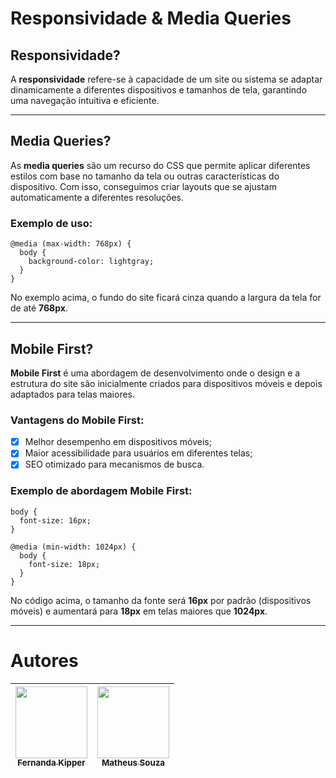 # Responsividade & Media Queries

## Responsividade?
A **responsividade** refere-se à capacidade de um site ou sistema se adaptar dinamicamente a diferentes dispositivos e tamanhos de tela, garantindo uma navegação intuitiva e eficiente.

----

## Media Queries?

As **media queries** são um recurso do CSS que permite aplicar diferentes estilos com base no tamanho da tela ou outras características do dispositivo. Com isso, conseguimos criar layouts que se ajustam automaticamente a diferentes resoluções.

### Exemplo de uso:

```
@media (max-width: 768px) {
  body {
    background-color: lightgray;
  }
}
```

No exemplo acima, o fundo do site ficará cinza quando a largura da tela for de até **768px**.

----

## Mobile First?

**Mobile First** é uma abordagem de desenvolvimento onde o design e a estrutura do site são inicialmente criados para dispositivos móveis e depois adaptados para telas maiores.

### Vantagens do Mobile First:

- [x] Melhor desempenho em dispositivos móveis;
- [x] Maior acessibilidade para usuários em diferentes telas;
- [x] SEO otimizado para mecanismos de busca.

### Exemplo de abordagem Mobile First:

```
body {
  font-size: 16px;
}

@media (min-width: 1024px) {
  body {
    font-size: 18px;
  }
}
```

No código acima, o tamanho da fonte será **16px** por padrão (dispositivos móveis) e aumentará para **18px** em telas maiores que **1024px**.

----

# Autores

| [<img loading="lazy" src="https://avatars.githubusercontent.com/u/61896274?v=4" width=115><br><sub>Fernanda Kipper</sub>](https://github.com/Fernanda-Kipper) |  [<img loading="lazy" src="https://avatars.githubusercontent.com/u/193841372?v=4" width=115><br><sub>Matheus Souza</sub>](https://github.com/SouzaStack) |
| :---: | :---: |